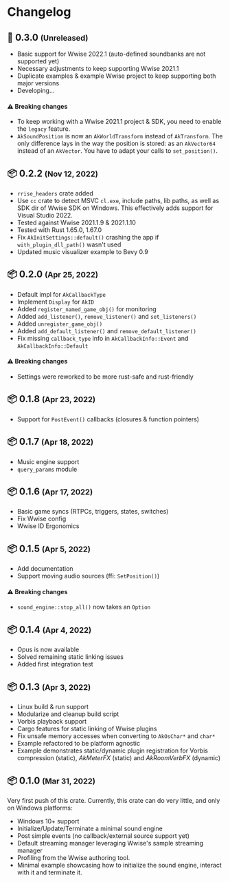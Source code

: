 ﻿# Changelog

## 📝 0.3.0 <small>(Unreleased)</small>
- Basic support for Wwise 2022.1 (auto-defined soundbanks are not supported yet)
- Necessary adjustments to keep supporting Wwise 2021.1
- Duplicate examples & example Wwise project to keep supporting both major versions
- Developing...

#### ⚠️ Breaking changes
- To keep working with a Wwise 2021.1 project & SDK, you need to enable the `legacy` feature.
- `AkSoundPosition` is now an `AkWorldTransform` instead of `AkTransform`. The only difference lays in the way the
position is stored: as an `AkVector64` instead of an `AkVector`. 
You have to adapt your calls to `set_position()`.

## 📦 0.2.2 <small>(Nov 12, 2022)</small>
- `rrise_headers` crate added
- Use `cc` crate to detect MSVC `cl.exe`, include paths, lib paths, as well as SDK dir of Wwise SDK on Windows. This effectively adds support for Visual Studio 2022.
- Tested against Wwise 2021.1.9 & 2021.1.10
- Tested with Rust 1.65.0, 1.67.0
- Fix `AkInitSettings::default()` crashing the app if `with_plugin_dll_path()` wasn't used
- Updated music visualizer example to Bevy 0.9

## 📦 0.2.0 <small>(Apr 25, 2022)</small>
- Default impl for `AkCallbackType`
- Implement `Display` for `AkID`
- Added `register_named_game_obj()` for monitoring
- Added `add_listener()`, `remove_listener()` and `set_listeners()`
- Added `unregister_game_obj()`
- Added `add_default_listener()` and `remove_default_listener()`
- Fix missing `callback_type` info in `AkCallbackInfo::Event` and `AkCallbackInfo::Default`

#### ⚠️ Breaking changes
- Settings were reworked to be more rust-safe and rust-friendly

## 📦 0.1.8 <small>(Apr 23, 2022)</small>
- Support for `PostEvent()` callbacks (closures & function pointers)

## 📦 0.1.7 <small>(Apr 18, 2022)</small>
- Music engine support
- `query_params` module

## 📦 0.1.6 <small>(Apr 17, 2022)</small>
- Basic game syncs (RTPCs, triggers, states, switches)
- Fix Wwise config
- Wwise ID Ergonomics

## 📦 0.1.5 <small>(Apr 5, 2022)</small>
- Add documentation
- Support moving audio sources (ffi: `SetPosition()`)

#### ⚠️ Breaking changes
- `sound_engine::stop_all()` now takes an `Option`

## 📦 0.1.4 <small>(Apr 4, 2022)</small>
- Opus is now available
- Solved remaining static linking issues
- Added first integration test

## 📦 0.1.3 <small>(Apr 3, 2022)</small>
- Linux build & run support
- Modularize and cleanup build script
- Vorbis playback support
- Cargo features for static linking of Wwise plugins
- Fix unsafe memory accesses when converting to `AkOsChar*` and `char*`
- Example refactored to be platform agnostic
- Example demonstrates static/dynamic plugin registration for Vorbis compression (static), _AkMeterFX_ (static) and _AkRoomVerbFX_ (dynamic)

## 📦 0.1.0 <small>(Mar 31, 2022)</small>
Very first push of this crate. Currently, this crate can do very little, and only on Windows platforms:

- Windows 10+ support
- Initialize/Update/Terminate a minimal sound engine
- Post simple events (no callback/external source support yet)
- Default streaming manager leveraging Wwise's sample streaming manager
- Profiling from the Wwise authoring tool.
- Minimal example showcasing how to initialize the sound engine, interact with it and terminate it.
